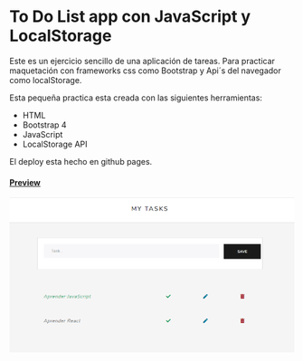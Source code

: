 # To Do List app con JavaScript y LocalStorage

Este es un ejercicio sencillo de una aplicación de tareas. Para practicar maquetación con frameworks css como Bootstrap y Api´s del navegador como localStorage.

Esta pequeña practica esta creada con las siguientes herramientas:
* HTML
* Bootstrap 4
* JavaScript
* LocalStorage API

El deploy esta hecho en github pages. 

#### [Preview](https://gallardior.github.io/todoList-JS/)
![Screenshot](./cap.png)

